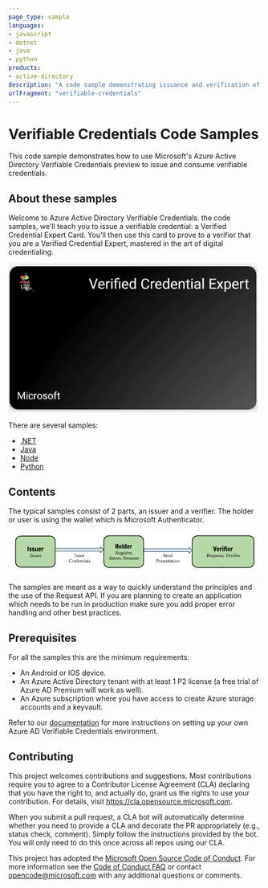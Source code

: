 ```yaml
---
page_type: sample
languages:
- javascript
- dotnet
- java
- python
products:
- active-directory
description: "A code sample demonstrating issuance and verification of verifiable credentials."
urlFragment: "verifiable-credentials"
---
```


# Verifiable Credentials Code Samples

This code sample demonstrates how to use Microsoft's Azure Active Directory Verifiable Credentials preview to issue and consume verifiable credentials. 

## About these samples

Welcome to Azure Active Directory Verifiable Credentials. the code samples, we'll teach you to issue a verifiable credential: a Verified Credential Expert Card. You'll then use this card to prove to a verifier that you are a Verified Credential Expert, mastered in the art of digital credentialing.

![Screenshot of a verifiable ninja card](./ReadmeFiles/verifiedcredentialexpert-card.png)

There are several samples:
- [.NET](https://github.com/Azure-Samples/active-directory-verifiable-credentials-dotnet)
- [Java](https://github.com/Azure-Samples/active-directory-verifiable-credentials-java)
- [Node](https://github.com/Azure-Samples/active-directory-verifiable-credentials-node)
- [Python](https://github.com/Azure-Samples/active-directory-verifiable-credentials-python) 

## Contents

The typical samples consist of 2 parts, an issuer and a verifier. The holder or user is using the wallet which is Microsoft Authenticator.

![diagram of an issuer and a verifier](./ReadmeFiles/issuer-verifier.png)

The samples are meant as a way to quickly understand the principles and the use of the Request API. If you are planning to create an application which needs to be run in production make sure you add proper error handling and other best practices.


## Prerequisites

For all the samples this are the minimum requirements:

- An Android or IOS device.
- An Azure Active Directory tenant with at least 1 P2 license (a free trial of Azure AD Premium will work as well).
- An Azure subscription where you have access to create Azure storage accounts and a keyvault.

Refer to our [documentation](https://aka.ms/didfordevs) for more instructions on setting up your own Azure AD Verifiable Credentials environment.

## Contributing

This project welcomes contributions and suggestions.  Most contributions require you to agree to a
Contributor License Agreement (CLA) declaring that you have the right to, and actually do, grant us
the rights to use your contribution. For details, visit https://cla.opensource.microsoft.com.

When you submit a pull request, a CLA bot will automatically determine whether you need to provide
a CLA and decorate the PR appropriately (e.g., status check, comment). Simply follow the instructions
provided by the bot. You will only need to do this once across all repos using our CLA.

This project has adopted the [Microsoft Open Source Code of Conduct](https://opensource.microsoft.com/codeofconduct/).
For more information see the [Code of Conduct FAQ](https://opensource.microsoft.com/codeofconduct/faq/) or
contact [opencode@microsoft.com](mailto:opencode@microsoft.com) with any additional questions or comments.
